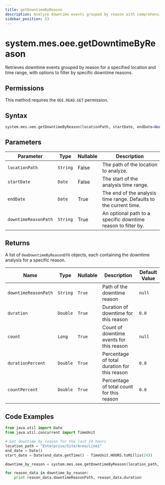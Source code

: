 ```yaml
---
title: getDowntimeByReason
description: Analyze downtime events grouped by reason with comprehensive statistical analysis and trend reporting.
sidebar_position: 53
---
```


# system.mes.oee.getDowntimeByReason

Retrieves downtime events grouped by reason for a specified location and time range, with options to filter by specific downtime reasons.

## Permissions

This method requires the `OEE.READ.GET` permission.

## Syntax

```python
system.mes.oee.getDowntimeByReason(locationPath, startDate, endDate=None, downtimeReasonPath=None)
```

## Parameters

| Parameter            | Type     | Nullable | Description                                                       |
| -------------------- | -------- | -------- | ----------------------------------------------------------------- |
| `locationPath`       | `String` | False    | The path of the location to analyze.                              |
| `startDate`          | `Date`   | False    | The start of the analysis time range.                             |
| `endDate`            | `Date`   | True     | The end of the analysis time range. Defaults to the current time. |
| `downtimeReasonPath` | `String` | True     | An optional path to a specific downtime reason to filter by.      |

## Returns

A list of `OeeDowntimeByReasonDTO` objects, each containing the downtime analysis for a specific reason.

| Name                 | Type     | Nullable | Description                                  | Default Value |
| -------------------- | -------- | -------- | -------------------------------------------- | ------------- |
| `downtimeReasonPath` | `String` | `True`   | Path of the downtime reason                  | `null`        |
| `duration`           | `Double` | `True`   | Duration of downtime for this reason         | `0.0`         |
| `count`              | `Long`   | `True`   | Count of downtime events for this reason     | `null`        |
| `durationPercent`    | `Double` | `True`   | Percentage of total duration for this reason | `0.0`         |
| `countPercent`       | `Double` | `True`   | Percentage of total count for this reason    | `0.0`         |

## Code Examples

```python
from java.util import Date
from java.util.concurrent import TimeUnit

# Get downtime by reason for the last 24 hours
location_path = "Enterprise/Site/Area/Line1"
end_date = Date()
start_date = Date(end_date.getTime() - TimeUnit.HOURS.toMillis(24))

downtime_by_reason = system.mes.oee.getDowntimeByReason(location_path, start_date, end_date)

for reason_data in downtime_by_reason:
    print reason_data.downtimeReasonPath, reason_data.duration
```
